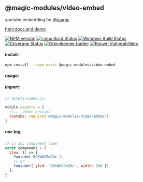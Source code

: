 ## @magic-modules/video-embed

youtube embedding for [@magic](https://magic.github.io/core)

[html docs and demo](https://magic-modules.github.io/video-embed)

[![NPM version][npm-image]][npm-url]
[![Linux Build Status][travis-image]][travis-url]
[![Windows Build Status][appveyor-image]][appveyor-url]
[![Coverage Status][coveralls-image]][coveralls-url]
[![Greenkeeper badge][greenkeeper-image]][greenkeeper-url]
[![Known Vulnerabilities][snyk-image]][snyk-url]

[npm-image]: https://img.shields.io/npm/v/@magic-modules/video-embed.svg
[npm-url]: https://www.npmjs.com/package/@magic-modules/video-embed
[travis-image]: https://api.travis-ci.org/magic-modules/video-embed.svg?branch=master
[travis-url]: https://travis-ci.org/magic-modules/video-embed
[appveyor-image]: https://img.shields.io/appveyor/ci/magicmodules/video-embed/master.svg
[appveyor-url]: https://ci.appveyor.com/project/magicmodules/video-embed/branch/master
[coveralls-image]: https://coveralls.io/repos/github/magic-modules/video-embed/badge.svg
[coveralls-url]: https://coveralls.io/github/magic-modules/video-embed
[greenkeeper-image]: https://badges.greenkeeper.io/magic-modules/video-embed.svg
[greenkeeper-url]: https://badges.greenkeeper.io/magic-modules/video-embed.svg
[snyk-image]: https://snyk.io/test/github/magic-modules/video-embed/badge.svg
[snyk-url]: https://snyk.io/test/github/magic-modules/video-embed

#### install:
```bash
npm install --save-exact @magic-modules/video-embed
```

#### usage:

##### import:
```javascript
// assets/index.js:

module.exports = {
  //... other entries
  Youtube: require('@magic-modules/video-embed'),
}
```

##### use tag
```javascript
// in any component view
const component = {
  View: () => [
    Youtube('8QYWGCEm2Dc'),
    // or
    Youtube({ ytid: '8QYWGCEm2Dc', width: 200 }),
  ],
}
```
